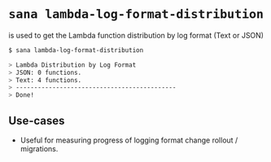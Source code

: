 # `sana lambda-log-format-distribution`

is used to get the Lambda function distribution by log format (Text or JSON)

```sh
$ sana lambda-log-format-distribution

> Lambda Distribution by Log Format
> JSON: 0 functions.
> Text: 4 functions.
> --------------------------------------------
> Done!
```

## Use-cases

- Useful for measuring progress of logging format change rollout / migrations.
